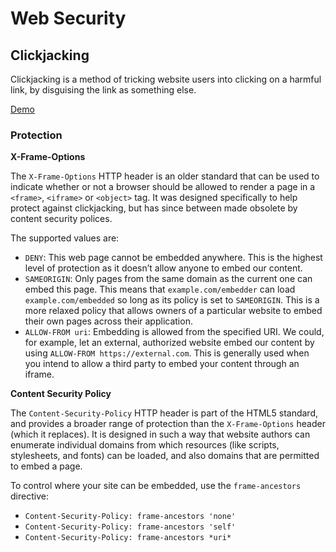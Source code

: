 # Web Security

## Clickjacking

Clickjacking is a method of tricking website users into clicking on a harmful link, by disguising the link as something else.

[Demo](https://www.hacksplaining.com/exercises/click-jacking)

### Protection

**X-Frame-Options**

The `X-Frame-Options` HTTP header is an older standard that can be used to indicate whether or not a browser should be allowed to render a page in a `<frame>`, `<iframe>` or `<object>` tag. It was designed specifically to help protect against clickjacking, but has since between made obsolete by content security polices.

The supported values are:

- `DENY`: This web page cannot be embedded anywhere. This is the highest level of protection as it doesn’t allow anyone to embed our content.
- `SAMEORIGIN`: Only pages from the same domain as the current one can embed this page. This means that `example.com/embedder` can load `example.com/embedded` so long as its policy is set to `SAMEORIGIN`. This is a more relaxed policy that allows owners of a particular website to embed their own pages across their application.
- `ALLOW-FROM uri`: Embedding is allowed from the specified URI. We could, for example, let an external, authorized website embed our content by using `ALLOW-FROM https://external.com`. This is generally used when you intend to allow a third party to embed your content through an iframe.

**Content Security Policy**

The `Content-Security-Policy` HTTP header is part of the HTML5 standard, and provides a broader range of protection than the `X-Frame-Options` header (which it replaces). It is designed in such a way that website authors can enumerate individual domains from which resources (like scripts, stylesheets, and fonts) can be loaded, and also domains that are permitted to embed a page.

To control where your site can be embedded, use the `frame-ancestors` directive:

- `Content-Security-Policy: frame-ancestors 'none'`
- `Content-Security-Policy: frame-ancestors 'self'`
- `Content-Security-Policy: frame-ancestors *uri*`
